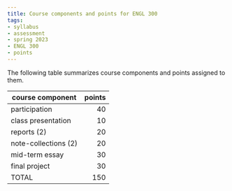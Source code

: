 ```yaml
---
title: Course components and points for ENGL 300
tags:
- syllabus
- assessment
- spring 2023
- ENGL 300
- points
---
```

The following table summarizes course components and points assigned to them.

course component           | points
---------------------------|-------:
participation              |      40
class presentation         |      10
reports (2)                |      20
note-collections (2)       |      20
mid-term essay             |      30
final project              |      30
TOTAL                      |     150
